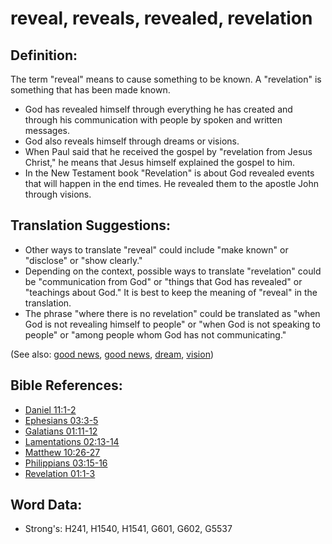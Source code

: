 # reveal, reveals, revealed, revelation #

## Definition: ##

The term "reveal" means to cause something to be known. A "revelation" is something that has been made known.

* God has revealed himself through everything he has created and through his communication with people by spoken and written messages.
* God also reveals himself through dreams or visions.
* When Paul said that he received the gospel by "revelation from Jesus Christ," he means that Jesus himself explained the gospel to him.
* In the New Testament book "Revelation" is about God revealed events that will happen in the end times. He revealed them to the apostle John through visions.

## Translation Suggestions: ##

* Other ways to translate "reveal" could include "make known" or "disclose" or "show clearly."
* Depending on the context, possible ways to translate "revelation" could be "communication from God" or "things that God has revealed" or "teachings about God." It is best to keep the meaning of "reveal" in the translation.
* The phrase "where there is no revelation" could be translated as "when God is not revealing himself to people" or "when God is not speaking to people" or "among people whom God has not communicating."

(See also: [good news](../kt/goodnews.md), [good news](../kt/goodnews.md), [dream](../other/dream.md), [vision](../other/vision.md))

## Bible References: ##

* [Daniel 11:1-2](rc://en/tn/help/dan/11/01)
* [Ephesians 03:3-5](rc://en/tn/help/eph/03/03)
* [Galatians 01:11-12](rc://en/tn/help/gal/01/11)
* [Lamentations 02:13-14](rc://en/tn/help/lam/02/13)
* [Matthew 10:26-27](rc://en/tn/help/mat/10/26)
* [Philippians 03:15-16](rc://en/tn/help/php/03/15)
* [Revelation 01:1-3](rc://en/tn/help/rev/01/01)


## Word Data: ##

* Strong's: H241, H1540, H1541, G601, G602, G5537
